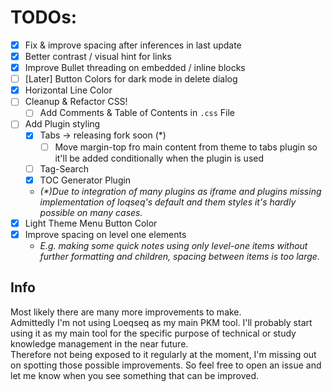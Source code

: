 # TODOs:

- [x] Fix & improve spacing after inferences in last update
- [x] Better contrast / visual hint for links
- [x] Improve Bullet threading on embedded / inline blocks
- [ ] [Later] Button Colors for dark mode in delete dialog
- [x] Horizontal Line Color
- [ ] Cleanup & Refactor CSS!
  - [ ] Add Comments & Table of Contents in `.css` File
- [ ] Add Plugin styling
  - [x] Tabs -> releasing fork soon (\*)
    - [ ] Move margin-top fro main content from theme to tabs plugin so it'll be added conditionally when the plugin is used
  - [ ] Tag-Search
  - [x] TOC Generator Plugin
  - _(\*)Due to integration of many plugins as iframe and plugins missing implementation of loqseq's default and them styles it's hardly possible on many cases._
- [x] Light Theme Menu Button Color
- [x] Improve spacing on level one elements
  - _E.g. making some quick notes using only level-one items without further formatting and children, spacing between items is too large._

## Info

Most likely there are many more improvements to make.<br />
Admittedly I'm not using Loeqseq as my main PKM tool. I'll probably start using it as my main tool for the specific purpose of technical or study knowledge management in the near future.<br />
Therefore not being exposed to it regularly at the moment, I'm missing out on spotting those possible improvements.
So feel free to open an issue and let me know when you see something that can be improved.

